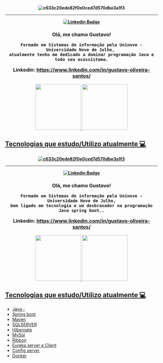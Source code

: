 
<!--
**Guutooh/Guutooh** is a ✨ _special_ ✨ repository because its `README.md` (this file) appears on your GitHub profile.

Here are some ideas to get you started:

- 🔭 I’m currently working on ...
- 🌱 I’m currently learning ...
- 👯 I’m looking to collaborate on ...
- 🤔 I’m looking for help with ...
- 💬 Ask me about ...
- 📫 How to reach me: ...
- 😄 Pronouns: ...
- ⚡ Fun fact: ...

## Tecnologias que estou estudando atualmente 💻
 
- Python<img align="center" alt="Gutoh-Python" height="30" width="40" src="https://raw.githubusercontent.com/devicons/devicon/master/icons/python/python-original.svg">
- AWS Solution Architect <img align="center" alt="Gutoh-Aws" src="https://img.shields.io/badge/Amazon_AWS-232F3E?style=for-the-badge&logo=amazon-aws&logoColor=white">
- SQL Server <img align="center" alt="Gutoh-Python" height="30" width="40" src="https://cdn.jsdelivr.net/gh/devicons/devicon/icons/microsoftsqlserver/microsoftsqlserver-plain-wordmark.svg">
- MySQL <img align="center" alt="Gutoh-MySQL" height="30" width="40" src="https://icongr.am/devicon/mysql-original-wordmark.svg?size=148&color=currentColor" />
- Pandas
- NumPy

-->

<h4 align="center">
 
![c633c20ede82f0e0ced7d570dbe3a1f3](https://user-images.githubusercontent.com/70382532/138322189-2db8df52-9dcb-40a0-88a8-c365466bd33d.gif)

<hr>

[![Linkedin Badge](https://img.shields.io/badge/-Linkedin-blue?style=for-the-badge&logo=Linkedin&logoColor=white&link=https://github.com/Guutooh)](https://www.linkedin.com/in/gustavo-oliveira-santos/)
  
<h3 align="center">  

Olá, me chamo Gustavo!
<br>

  
  ```
Formado em Sistemas de informação pela Uninove - Universidade Nove de Julho, 
atualmente tenho me dedicado a dominar programação Java e todo seu ecossistema.
```
 Linkedin:  https://www.linkedin.com/in/gustavo-oliveira-santos/
</h3>

<div align="center">
  <a href="https://github.com/Guutooh">
  <img height="150em" src="https://github-readme-stats.vercel.app/api?username=Guutooh&show_icons=true&theme=github_dark&include_all_commits=true&count_private=true"/>
                           
   <img height="150em" src="https://github-readme-stats.vercel.app/api/top-langs/?username=Guutooh&layout=compact&langs_count=7&theme=github_dark"/> 
</div>
    
    
## Tecnologias que estudo/Utilizo  atualmente 💻
 

<!--
**Guutooh/Guutooh** is a ✨ _special_ ✨ repository because its `README.md` (this file) appears on your GitHub profile.

Here are some ideas to get you started:

- 🔭 I’m currently working on ...
- 🌱 I’m currently learning ...
- 👯 I’m looking to collaborate on ...
- 🤔 I’m looking for help with ...
- 💬 Ask me about ...
- 📫 How to reach me: ...
- 😄 Pronouns: ...
- ⚡ Fun fact: ...

## Tecnologias que estou estudando atualmente 💻
 
- Python<img align="center" alt="Gutoh-Python" height="30" width="40" src="https://raw.githubusercontent.com/devicons/devicon/master/icons/python/python-original.svg">
- AWS Solution Architect <img align="center" alt="Gutoh-Aws" src="https://img.shields.io/badge/Amazon_AWS-232F3E?style=for-the-badge&logo=amazon-aws&logoColor=white">
- SQL Server <img align="center" alt="Gutoh-Python" height="30" width="40" src="https://cdn.jsdelivr.net/gh/devicons/devicon/icons/microsoftsqlserver/microsoftsqlserver-plain-wordmark.svg">
- MySQL <img align="center" alt="Gutoh-MySQL" height="30" width="40" src="https://icongr.am/devicon/mysql-original-wordmark.svg?size=148&color=currentColor" />
- Pandas
- NumPy

-->

<h4 align="center">
 
![c633c20ede82f0e0ced7d570dbe3a1f3](https://user-images.githubusercontent.com/70382532/138322189-2db8df52-9dcb-40a0-88a8-c365466bd33d.gif)

<hr>

[![Linkedin Badge](https://img.shields.io/badge/-Linkedin-blue?style=for-the-badge&logo=Linkedin&logoColor=white&link=https://github.com/Guutooh)](https://www.linkedin.com/in/gustavo-oliveira-santos/)
  
<h3 align="center">  

Olá, me chamo Gustavo!
<br>

  
  ```
Formado em Sistemas de informação pela Uninove - Universidade Nove de Julho,
bem ligado em tecnologia e um desbravador na programação Java spring boot..

```
 Linkedin:  https://www.linkedin.com/in/gustavo-oliveira-santos/
</h3>

<div align="center">
  <a href="https://github.com/Guutooh">
  <img height="150em" src="https://github-readme-stats.vercel.app/api?username=Guutooh&show_icons=true&theme=github_dark&include_all_commits=true&count_private=true"/>
                           
   <img height="150em" src="https://github-readme-stats.vercel.app/api/top-langs/?username=Guutooh&layout=compact&langs_count=7&theme=github_dark"/> 
</div>
    
    
## Tecnologias que estudo/Utilizo  atualmente 💻


- Java -
- Spring boot 
- Maven 
- SQLSERVER
- Hibernate
- MySql
- Ribbon
- Eureka server e Client
- Config server
- Docker
 


    


    

